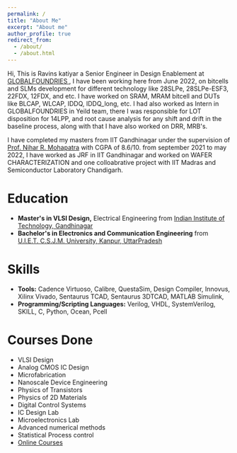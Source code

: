```yaml
---
permalink: /
title: "About Me"
excerpt: "About me"
author_profile: true
redirect_from: 
  - /about/
  - /about.html
---
```


Hi,
This is Ravins katiyar a Senior Engineer in Design Enablement at <a href='https://gf.com/'> GLOBALFOUNDRIES </a>, I have been working here from June 2022, on bitcells and SLMs  development for different technology like 28SLPe, 28SLPe-ESF3, 22FDX, 12FDX, and etc. I have worked on SRAM, MRAM bitcell and DUTs like BLCAP, WLCAP, IDDQ, IDDQ_long, etc. I had also worked as Intern in GLOBALFOUNDRIES in Yeild team, there I was responsible for LOT disposition for 14LPP, and root cause analysis for any shift and drift in the baseline process, along with that I have also worked on DRR, MRB's. 

I have completed my masters from IIT Gandhinagar under the supervision of <a href='https://iitgn.ac.in/faculty/ee/fac-nihar'>Prof. Nihar R. Mohapatra</a> with CGPA of 8.6/10. from september 2021 to may 2022, I have worked as JRF in IIT Gandhinagar and worked on WAFER CHARACTERIZATION and one colloabrative project with IIT Madras and Semiconductor Laboratory Chandigarh.

Education
======
* **Master's in VLSI Design,** Electrical Engineering from <a href='https://iitgn.ac.in/'> Indian Institute of Technology, Gandhinagar</a>
* **Bachelor's in Electronics and Communication Engineering** from <a href='http://www.uietkanpur.com/'> U.I.E.T. C.S.J.M. University, Kanpur, UttarPradesh</a>

Skills
======
* **Tools:** Cadence Virtuoso, Calibre, QuestaSim, Design Compiler, Innovus, Xilinx Vivado, Sentaurus TCAD, Sentaurus 3DTCAD, MATLAB Simulink, 
* **Programming/Scripting Languages:** Verilog, VHDL, SystemVerilog, SKILL, C, Python, Ocean, Pcell

Courses Done
======
* VLSI Design
* Analog CMOS IC Design
* Microfabrication
* Nanoscale Device Engineering
* Physics of Transistors
* Physics of 2D Materials
* Digital Control Systems
* IC Design Lab
* Microelectronics Lab
* Advanced numerical methods
* Statistical Process control
* <a href= 'https://nanohub.org/members/287190/courses'> Online Courses </a> 
